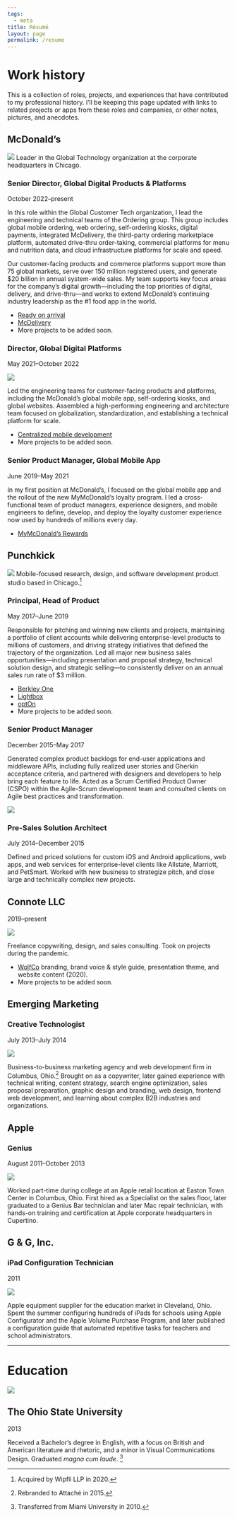 ```yaml
---
tags:
  - meta
title: Résumé
layout: page
permalink: /resume
---
```


# Work history

This is a collection of roles, projects, and experiences that have contributed to my professional history. I’ll be keeping this page updated with links to related projects or apps from these roles and companies, or other notes, pictures, and anecdotes.

## McDonald’s
![](/assets/mhq.jpg)
Leader in the Global Technology organization at the corporate headquarters in Chicago.

### Senior Director, Global Digital Products & Platforms
<time>October 2022–present</time>

In this role within the Global Customer Tech organization, I lead the engineering and technical teams of the Ordering group. This group includes global mobile ordering, web ordering, self-ordering kiosks, digital payments, integrated McDelivery, the third-party ordering marketplace platform, automated drive-thru order-taking, commercial platforms for menu and nutrition data, and cloud infrastructure platforms for scale and speed.  
  
Our customer-facing products and commerce platforms support more than 75 global markets, serve over 150 million registered users, and generate $20 billion in annual system-wide sales. My team supports key focus areas for the company’s digital growth—including the top priorities of digital, delivery, and drive-thru—and works to extend McDonald’s continuing industry leadership as the #1 food app in the world.

- [Ready on arrival](https://corporate.mcdonalds.com/corpmcd/our-stories/article/mcd-announces-targets-development-loyalty-membership-cloud-tech.html)
- [McDelivery](https://corporate.mcdonalds.com/corpmcd/our-stories/article/mcd-announces-targets-development-loyalty-membership-cloud-tech.html)
- More projects to be added soon.

### Director, Global Digital Platforms
<time>May 2021–October 2022</time>

![](/assets/roa.jpeg)

Led the engineering teams for customer-facing products and platforms, including the McDonald’s global mobile app, self-ordering kiosks, and global websites. Assembled a high-performing engineering and architecture team focused on globalization, standardization, and establishing a technical platform for scale.

- [Centralized mobile development](/)
- More projects to be added soon.

### Senior Product Manager, Global Mobile App
<time>June 2019–May 2021</time>

In my first position at McDonald’s, I focused on the global mobile app and the rollout of the new MyMcDonald’s loyalty program. I led a cross-functional team of product managers, experience designers, and mobile engineers to define, develop, and deploy the loyalty customer experience now used by hundreds of millions every day.

- [MyMcDonald’s Rewards](https://corporate.mcdonalds.com/corpmcd/our-stories/article/loyalty-rewards.html)

## Punchkick
![](/assets/punchkick.jpg)
Mobile-focused research, design, and software development product studio based in Chicago.[^1]

### Principal, Head of Product
<time>May 2017–June 2019</time>

Responsible for pitching and winning new clients and projects, maintaining a portfolio of client accounts while delivering enterprise-level products to millions of customers, and driving strategy initiatives that defined the trajectory of the organization. Led all major new business sales opportunities—including presentation and proposal strategy, technical solution design, and strategic selling—to consistently deliver on an annual sales run rate of $3 million.

- [Berkley One](/berkley)
- [Lightbox](/lightbox)
- [optOn](/opton)
- More projects to be added soon.

### Senior Product Manager
<time>December 2015–May 2017</time>

Generated complex product backlogs for end-user applications and middleware APIs, including fully realized user stories and Gherkin acceptance criteria, and partnered with designers and developers to help bring each feature to life. Acted as a Scrum Certified Product Owner (CSPO) within the Agile-Scrum development team and consulted clients on Agile best practices and transformation.

![](/assets/pikachu.heic)

### Pre-Sales Solution Architect
<time>July 2014–December 2015</time>

Defined and priced solutions for custom iOS and Android applications, web apps, and web services for enterprise-level clients like Allstate, Marriott, and PetSmart. Worked with new business to strategize pitch, and close large and technically complex new projects.

## Connote LLC
<time>2019–present</time>

![](/assets/connote.png)

Freelance copywriting, design, and sales consulting. Took on projects during the pandemic.

- [WolfCo](https://wolfco.us) branding, brand voice & style guide, presentation theme, and website content (2020).
- More projects to be added soon.

## Emerging Marketing

### Creative Technologist
<time>July 2013–July 2014</time>

![](/assets/emerging-marketing.jpg)

Business-to-business marketing agency and web development firm in Columbus, Ohio.[^2] Brought on as a copywriter, later gained experience with technical writing, content strategy, search engine optimization, sales proposal preparation, graphic design and branding, web design, frontend web development, and learning about complex B2B industries and organizations.

## Apple

### Genius
<time>August 2011–October 2013</time>

![](/assets/easton.jpg)

Worked part-time during college at an Apple retail location at Easton Town Center in Columbus, Ohio. First hired as a Specialist on the sales floor, later graduated to a Genius Bar technician and later Mac repair technician, with hands-on training and certification at Apple corporate headquarters in Cupertino.

## G & G, Inc.

### iPad Configuration Technician
<time>2011</time>

![](/assets/ipad-config.jpg)

Apple equipment supplier for the education market in Cleveland, Ohio. Spent the summer configuring hundreds of iPads for schools using Apple Configurator and the Apple Volume Purchase Program, and later published a configuration guide that automated repetitive tasks for teachers and school administrators.

---

# Education

![](https://c1.staticflickr.com/5/4090/5114800711_b4bf0092bf_b.jpg)

## The Ohio State University
<time>2013</time>

Received a Bachelor’s degree in English, with a focus on British and American literature and rhetoric, and a minor in Visual Communications Design. Graduated *magna cum laude*. [^3]

[^1]: Acquired by Wipfli LLP in 2020.
[^2]: Rebranded to Attaché in 2015.
[^3]: Transferred from Miami University in 2010.
